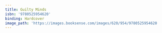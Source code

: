 ```yaml
---
title: Guilty Minds
isbn: '9780525954620'
binding: Hardcover
image_path: 'https://images.booksense.com/images/620/954/9780525954620.jpg'
---
```




